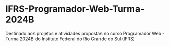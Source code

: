 # IFRS-Programador-Web-Turma-2024B
Destinado aos projetos e atividades propostas no curso Programador Web - Turma 2024B do Instituto Federal do Rio Grande do Sul (IFRS)
